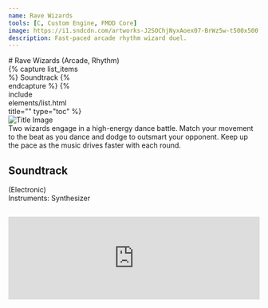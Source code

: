 ```yaml
---
name: Rave Wizards
tools: [C, Custom Engine, FMOD Core]
image: https://i1.sndcdn.com/artworks-J2SOChjNyxAoex07-BrWz5w-t500x500.jpg
description: Fast-paced arcade rhythm wizard duel.
---
```


<div class="row">
<div class="col" style="min-width:300px;" markdown="1">
# Rave Wizards
(Arcade, Rhythm)
</div>
<div class="col">
</div>
<div class="col" style="max-width:30%;">
{% capture list_items %}
Soundtrack
{% endcapture %}
{% include elements/list.html title="" type="toc" %}
</div>
</div>

<div class="row">
<div class="col">
<img src="https://i1.sndcdn.com/artworks-J2SOChjNyxAoex07-BrWz5w-t500x500.jpg" alt="Title Image">
</div>
<div class="col">
Two wizards engage in a high-energy dance battle. Match your movement to the beat as you dance and dodge to outsmart your opponent. Keep up the pace as the music drives faster with each round.
</div>
</div>


## Soundtrack
(Electronic)\
Instruments: Synthesizer
<h2 style="padding-bottom: 20px">
<iframe width="100%" height="166" scrolling="no" frameborder="no" allow="autoplay" src="https://w.soundcloud.com/player/?url=https%3A//api.soundcloud.com/tracks/1293706042&color=%23e7091f&auto_play=false&hide_related=false&show_comments=true&show_user=true&show_reposts=false&show_teaser=true"></iframe>
</h2>